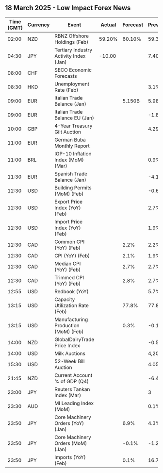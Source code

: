 ## 18 March 2025 - Low Impact Forex News

| Time (GMT) | Currency | Event | Actual | Forecast | Previous |
|------|----------|-------|--------|----------|----------|
| 02:00 | NZD | RBNZ Offshore Holdings (Feb) | 59.20% | 60.10% | 59.30% |
| 04:30 | JPY | Tertiary Industry Activity Index (Jan) | -10.00 |  | 7.40 |
| 08:00 | CHF | SECO Economic Forecasts |  |  |  |
| 08:30 | HKD | Unemployment Rate (Feb) |  |  | 3.1% |
| 09:00 | EUR | Italian Trade Balance (Jan) |  | 5.150B | 5.980B |
| 09:00 | EUR | Italian Trade Balance EU (Jan) |  |  | -1.86B |
| 10:00 | GBP | 4-Year Treasury Gilt Auction |  |  | 4.294% |
| 11:00 | EUR | German Buba Monthly Report |  |  |  |
| 11:00 | BRL | IGP-10 Inflation Index (MoM) (Mar) |  |  | 0.9% |
| 11:30 | EUR | Spanish Trade Balance (Jan) |  |  | -4.12B |
| 12:30 | USD | Building Permits (MoM) (Feb) |  |  | -0.6% |
| 12:30 | USD | Export Price Index (YoY) (Feb) |  |  | 2.7% |
| 12:30 | USD | Import Price Index (YoY) (Feb) |  |  | 1.9% |
| 12:30 | CAD | Common CPI (YoY) (Feb) |  | 2.2% | 2.2% |
| 12:30 | CAD | CPI (YoY) (Feb) |  | 2.1% | 1.9% |
| 12:30 | CAD | Median CPI (YoY) (Feb) |  | 2.7% | 2.7% |
| 12:30 | CAD | Trimmed CPI (YoY) (Feb) |  | 2.8% | 2.7% |
| 12:55 | USD | Redbook (YoY) |  |  | 5.7% |
| 13:15 | USD | Capacity Utilization Rate (Feb) |  | 77.8% | 77.8% |
| 13:15 | USD | Manufacturing Production (MoM) (Feb) |  | 0.3% | -0.1% |
| 14:00 | NZD | GlobalDairyTrade Price Index |  |  | -0.5% |
| 14:00 | USD | Milk Auctions |  |  | 4,209.0 |
| 15:30 | USD | 52-Week Bill Auction |  |  | 4.050% |
| 21:45 | NZD | Current Account % of GDP (Q4) |  |  | -6.40% |
| 23:00 | JPY | Reuters Tankan Index (Mar) |  |  | 3 |
| 23:30 | AUD | MI Leading Index (MoM) |  |  | 0.1% |
| 23:50 | JPY | Core Machinery Orders (YoY) (Jan) |  | 6.9% | 4.3% |
| 23:50 | JPY | Core Machinery Orders (MoM) (Jan) |  | -0.1% | -1.2% |
| 23:50 | JPY | Imports (YoY) (Feb) |  | 0.1% | 16.7% |
